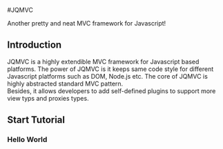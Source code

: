 #JQMVC

Another pretty and neat MVC framework for Javascript!

## Introduction

JQMVC is a highly extendible MVC framework for Javascript based platforms. 
The power of JQMVC is it keeps same code style for different Javascript platforms such as DOM, Node.js etc. 
The core of JQMVC is highly abstracted standard MVC pattern.  
Besides, it allows developers to add self-defined plugins to support more view typs and proxies types.

## Start Tutorial

### Hello World 

